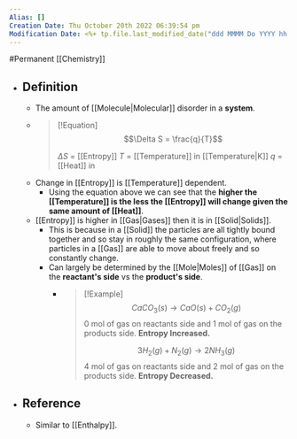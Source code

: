 ```yaml
---
Alias: []
Creation Date: Thu October 20th 2022 06:39:54 pm 
Modification Date: <%+ tp.file.last_modified_date("ddd MMMM Do YYYY hh:mm:ss a") %>
---
```

#Permanent [[Chemistry]]

- ## Definition
	- The amount of [[Molecule|Molecular]] disorder in a **system**.
	- > [!Equation]
	  > $$\Delta S = \frac{q}{T}$$
	  > 
	  > $\Delta S$ = [[Entropy]]
	  > $T$ = [[Temperature]] in [[Temperature|K]]
	  > $q$ = [[Heat]] in 
	- Change in [[Entropy]] is [[Temperature]] dependent. 
		- Using the equation above we can see that the **higher the [[Temperature]] is the less the [[Entropy]] will change given the same amount of [[Heat]]**.
	- [[Entropy]] is higher in [[Gas|Gases]] then it is in [[Solid|Solids]].
		- This is because in a [[Solid]] the particles are all tightly bound together and so stay in roughly the same configuration, where particles in a [[Gas]] are able to move about freely and so constantly change.
		- Can largely be determined by the [[Mole|Moles]] of [[Gas]] on the **reactant's side** vs  the **product's side**.
			- > [!Example]
			  > $$CaCO_3(s) \rightarrow CaO(s) + CO_2(g)$$
			  > 0 mol of gas on reactants side and 1 mol of gas on the products side. **Entropy Increased.**
			  > 
			  > $$3H_2(g)+N_2(g)\rightarrow 2NH_3(g)$$
			  > 4 mol of gas on reactants side and 2 mol of gas on the products side. **Entropy Decreased.**
- ## Reference
	- Similar to [[Enthalpy]].